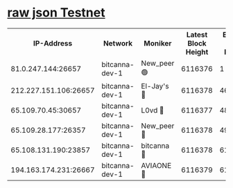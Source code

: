 [raw json Testnet](https://rpc-check.bcat.stavr.tech/bcat/rpc-bcat-result.json)
=


<table><tr><th>IP-Address</th><th>Network</th><th>Moniker</th><th>Latest Block Height</th><th>Earliest Block Height</th><th>Catching Up</th><th>Tx Index</th><th>Voting Power</th><th>Scan Time</th></tr><tr><td>81.0.247.144:26657</td><td>bitcanna-dev-1</td><td>New_peer 🟢</td><td>6116376</td><td>1</td><td>False</td><td>on</td><td>0</td><td>2024-01-23T23:21:42.336552761UTC</td></tr><tr><td>212.227.151.106:26657</td><td>bitcanna-dev-1</td><td>El-Jay's 🔴</td><td>6116378</td><td>4670391</td><td>False</td><td>on</td><td>2218164</td><td>2024-01-23T23:21:49.111182904UTC</td></tr><tr><td>65.109.70.45:30657</td><td>bitcanna-dev-1</td><td>L0vd 🔴</td><td>6116377</td><td>4828155</td><td>False</td><td>on</td><td>7920</td><td>2024-01-23T23:21:42.669024545UTC</td></tr><tr><td>65.109.28.177:26357</td><td>bitcanna-dev-1</td><td>New_peer 🔴</td><td>6116378</td><td>4952911</td><td>False</td><td>on</td><td>2237067</td><td>2024-01-23T23:21:49.558308966UTC</td></tr><tr><td>65.108.131.190:23857</td><td>bitcanna-dev-1</td><td>bitcanna 🔴</td><td>6116378</td><td>6112378</td><td>False</td><td>off</td><td>82269</td><td>2024-01-23T23:21:50.004843689UTC</td></tr><tr><td>194.163.174.231:26667</td><td>bitcanna-dev-1</td><td>AVIAONE 🔴</td><td>6116379</td><td>6116171</td><td>False</td><td>on</td><td>1949865</td><td>2024-01-23T23:21:56.613562561UTC</td></tr></table>